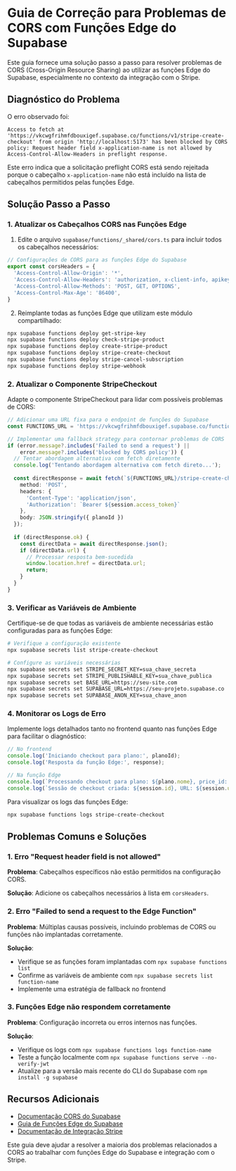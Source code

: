 # Guia de Correção para Problemas de CORS com Funções Edge do Supabase

Este guia fornece uma solução passo a passo para resolver problemas de CORS (Cross-Origin Resource Sharing) ao utilizar as funções Edge do Supabase, especialmente no contexto da integração com o Stripe.

## Diagnóstico do Problema

O erro observado foi:

```
Access to fetch at 'https://vkcwgfrihmfdbouxigef.supabase.co/functions/v1/stripe-create-checkout' from origin 'http://localhost:5173' has been blocked by CORS policy: Request header field x-application-name is not allowed by Access-Control-Allow-Headers in preflight response.
```

Este erro indica que a solicitação preflight CORS está sendo rejeitada porque o cabeçalho `x-application-name` não está incluído na lista de cabeçalhos permitidos pelas funções Edge.

## Solução Passo a Passo

### 1. Atualizar os Cabeçalhos CORS nas Funções Edge

1. Edite o arquivo `supabase/functions/_shared/cors.ts` para incluir todos os cabeçalhos necessários:

```typescript
// Configurações de CORS para as funções Edge do Supabase
export const corsHeaders = {
  'Access-Control-Allow-Origin': '*',
  'Access-Control-Allow-Headers': 'authorization, x-client-info, apikey, content-type, content-length, accept, x-application-name',
  'Access-Control-Allow-Methods': 'POST, GET, OPTIONS',
  'Access-Control-Max-Age': '86400',
}
```

2. Reimplante todas as funções Edge que utilizam este módulo compartilhado:

```bash
npx supabase functions deploy get-stripe-key
npx supabase functions deploy check-stripe-product
npx supabase functions deploy create-stripe-product
npx supabase functions deploy stripe-create-checkout
npx supabase functions deploy stripe-cancel-subscription
npx supabase functions deploy stripe-webhook
```

### 2. Atualizar o Componente StripeCheckout

Adapte o componente StripeCheckout para lidar com possíveis problemas de CORS:

```typescript
// Adicionar uma URL fixa para o endpoint de funções do Supabase
const FUNCTIONS_URL = 'https://vkcwgfrihmfdbouxigef.supabase.co/functions/v1';

// Implementar uma fallback strategy para contornar problemas de CORS
if (error.message?.includes('Failed to send a request') || 
    error.message?.includes('blocked by CORS policy')) {
  // Tentar abordagem alternativa com fetch diretamente
  console.log('Tentando abordagem alternativa com fetch direto...');
  
  const directResponse = await fetch(`${FUNCTIONS_URL}/stripe-create-checkout`, {
    method: 'POST',
    headers: {
      'Content-Type': 'application/json',
      'Authorization': `Bearer ${session.access_token}` 
    },
    body: JSON.stringify({ planoId })
  });
  
  if (directResponse.ok) {
    const directData = await directResponse.json();
    if (directData.url) {
      // Processar resposta bem-sucedida
      window.location.href = directData.url;
      return;
    }
  }
}
```

### 3. Verificar as Variáveis de Ambiente

Certifique-se de que todas as variáveis de ambiente necessárias estão configuradas para as funções Edge:

```bash
# Verifique a configuração existente
npx supabase secrets list stripe-create-checkout

# Configure as variáveis necessárias
npx supabase secrets set STRIPE_SECRET_KEY=sua_chave_secreta
npx supabase secrets set STRIPE_PUBLISHABLE_KEY=sua_chave_publica
npx supabase secrets set BASE_URL=https://seu-site.com
npx supabase secrets set SUPABASE_URL=https://seu-projeto.supabase.co
npx supabase secrets set SUPABASE_ANON_KEY=sua_chave_anon
```

### 4. Monitorar os Logs de Erro

Implemente logs detalhados tanto no frontend quanto nas funções Edge para facilitar o diagnóstico:

```typescript
// No frontend
console.log('Iniciando checkout para plano:', planoId);
console.log('Resposta da função Edge:', response);

// Na função Edge
console.log(`Processando checkout para plano: ${plano.nome}, price_id: ${plano.stripe_price_id}`);
console.log(`Sessão de checkout criada: ${session.id}, URL: ${session.url}`);
```

Para visualizar os logs das funções Edge:

```bash
npx supabase functions logs stripe-create-checkout
```

## Problemas Comuns e Soluções

### 1. Erro "Request header field is not allowed"

**Problema**: Cabeçalhos específicos não estão permitidos na configuração CORS.

**Solução**: Adicione os cabeçalhos necessários à lista em `corsHeaders`.

### 2. Erro "Failed to send a request to the Edge Function"

**Problema**: Múltiplas causas possíveis, incluindo problemas de CORS ou funções não implantadas corretamente.

**Solução**: 
- Verifique se as funções foram implantadas com `npx supabase functions list`
- Confirme as variáveis de ambiente com `npx supabase secrets list function-name`
- Implemente uma estratégia de fallback no frontend

### 3. Funções Edge não respondem corretamente

**Problema**: Configuração incorreta ou erros internos nas funções.

**Solução**:
- Verifique os logs com `npx supabase functions logs function-name`
- Teste a função localmente com `npx supabase functions serve --no-verify-jwt`
- Atualize para a versão mais recente do CLI do Supabase com `npm install -g supabase`

## Recursos Adicionais

- [Documentação CORS do Supabase](https://supabase.com/docs/guides/functions/cors)
- [Guia de Funções Edge do Supabase](https://supabase.com/docs/guides/functions)
- [Documentação de Integração Stripe](https://stripe.com/docs/stripe-js/elements/quickstart)

Este guia deve ajudar a resolver a maioria dos problemas relacionados a CORS ao trabalhar com funções Edge do Supabase e integração com o Stripe. 